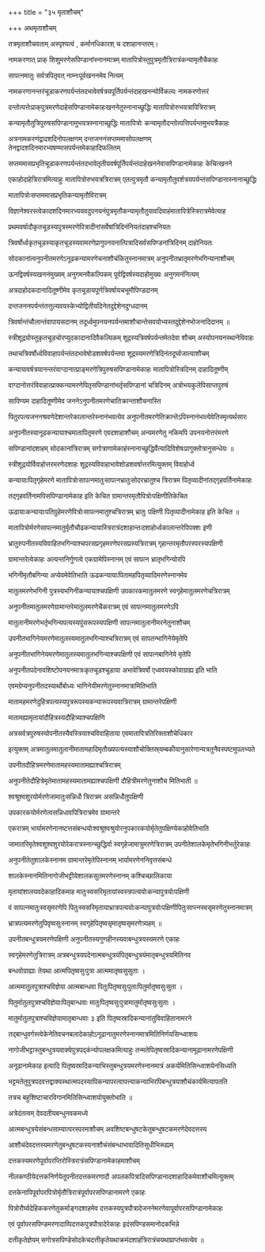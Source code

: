+++
title = "३५ मृताशौचम्"

+++
अथमृताशौचम्  

तत्रमृताशौचवताम् अस्पृश्यत्वं , कर्मानधिकारश् च दशाहानन्तरम्।   

नामकरणात् प्राक्‌ शिशुमरणेसपिण्डानांस्नानमात्रम् मातापित्रोस्तुपुत्रमृतौत्रिरात्रंकन्यामृतौचैकाहः

सापत्नमातुः सर्वत्रपितृवत् नाम्नःपूर्वखननमेव नित्यम्

नामकरणानन्तरंचूडाकरणपर्यन्तंतदभावेवर्षत्रयपूर्तिपर्यन्तंदाहखनन्योर्विकल्पः नामकरणोत्तरं

दन्तोत्पत्तेःप्राक्‌पुत्रमरणेदाहेसपिण्डानामेकाहःखननेतुस्नानाच्छुद्धिः मातापित्रोरुभयत्रापित्रिरात्रम्

कन्यामृतौतुत्रिपुरुषसपिण्डानामुभयत्रस्नानाच्छुद्धिः मातापित्रोः कन्यामृतौदन्तोत्पत्तिपर्यन्तमुभयत्रैकाहः

अत्रनामकरणंद्वादशदिनोपलक्षणम् दन्तजननंसप्तममासोपलक्षणम् तेनद्वादशदिनमारभ्यषण्मासपर्यन्तमेकाहादिफलितम्

सप्तममासप्रभृतिचूडाकरणपर्यन्तंतदभावेतृतीयवर्षपूर्तिपर्यन्तंदाहेखननेवासपिण्डानामेकाहः केचित्खनने

एकाहोदाहेत्रिरात्रमित्याहुः मातापित्रोरुभयत्रत्रिरात्रम् एतत्पुत्रमृतौ कन्यामृतौतुवर्शत्रयपर्यन्तंसपिण्डानास्नानाच्छुद्धिः

मातापित्रोःसप्तममासप्रभृतिकन्यामृतौविरात्रम्

विज्ञानेश्वरस्त्वेकादशदिनमारभ्ययवदुपनयनंपुत्रमृतौकन्यामृतौतुयावदिवाहंमातापित्रेस्त्रिरात्रमेवेत्याह

प्रथमवर्षादौकृतचूडस्यपुत्रस्मरणेपित्रादीनांसर्वेषांत्रिदिनंनियतंदाहश्चनियतः

त्रिवर्षोर्ध्वकृतचूडस्याकृतचूडस्यवामरणेप्रागुपनयनात्पित्रादिसर्वसपिण्डनांत्रिदिनम् दाहोनियतः

सोदकानांत्वनुपनीतमरणेऽनूढकन्यामरणेचनाशौचंकितुस्नानमात्रम् अनुपनीतभ्रातृमरणेभगिन्यानाशौचम्

ऊनद्विवर्षस्यखननंमुख्यम् अनुगमनवैकल्पिकम् पूर्वद्विवर्षस्यदाहोमुख्यः अनुगमनंनित्यम्

अत्रदाहोदकदानादितूष्णीमेव कृतचूडायपूर्णत्रिवर्षायचभूमौपिण्डदानम्

दन्तजननपर्यन्तंतत्तुल्यवयस्केभ्योद्वितीयदिनेतदुद्देशेनदुग्धदानम्

त्रिवर्षान्तंचौलान्तंवापायसदानम् तदूर्ध्वमुपनयनपर्यन्तमाशौचान्तेसवयोभ्यस्तदुद्देशेनभोजनादिदानम् ॥

स्त्रीशूद्रयोस्तुकृतचूडचोरप्युदकादानादिवैकल्पिकम् शूद्रस्यत्रिवर्षपर्यन्तमेतदेवा शौचम् अस्योपनयनस्थानेविवाहः

तथाचत्रिवर्षोर्ध्वविवाहापर्यन्तंतदभावेषोडशवर्षपर्यन्तवा शूद्रस्यमरणेत्रिदिनंतदूर्घ्वजात्याशौचम्

कन्यायावर्षत्रयानन्तरंवाग्दानात्प्राङ्मरणेत्रिपुरुषसपिण्डानामेकाहः मातापित्रोस्त्रिदिनम् दाहादितूष्णीम्

वाग्दानोत्तरंविवाहात्प्राक्कन्यामरणेपितृसपिण्डानांभर्तृसपिण्डानां चत्रिदिनम् अत्रोभयकुलेपिसाप्तपुरुषं

सापिण्यम दाहादितूष्णीमेव जननेऽनुपनीतमरणेचातिक्रान्ताशौचनास्ति

पितुरपत्यजननश्रवणेदेशान्तरेकालान्तरेस्नानंभवत्येव अनुपनीतमरणेतिक्रान्तेऽपिस्नानंभव्त्येवेतिस्मृत्यर्थसारः

अनुपनीतस्यानूढकन्यायाश्चमातापितृमरणे एवदशाहाशौचम् अन्यमरणेतु नकिमपि उपनयनोत्तरंमरणे

सपिण्डानांदशाहम् सोदकानांत्रिरात्रम् सगोत्राणामेकाहंस्नानाच्छुद्धिर्वेत्यादिविशेषःप्रागुक्तोत्रानुसन्धेयः ॥

स्त्रीशूद्रयोर्विवाहोत्तरमरणेदशाहः शूद्रस्यविवाहाभावेशोडशवर्षात्तरमित्युक्तम् विवाहोर्ध्व

कन्यायाःपितृगृहेमरणे मातापित्रोःसापत्नमातुःसापत्नभ्रातुःसोदरभ्रातुश्च त्रिरात्रम पितृव्यादीनांतद्गृहवर्तिनामेकाहः

तद्गृहवर्तिनामपिसपिण्डानामेकाह इति केचित ग्रामान्तरमृतौपित्रोःपक्षिणीतिकेचित

ऊढायाःकन्यायाःपतिग्रुहेमरणेपित्रोःसापत्नमातुश्चत्रिरात्रम् भ्रातुः पक्षिणी पितृव्यादीनामेकाह इति केचित ॥

मातापित्रोर्मरणेसापत्नमातुर्मृतौचौढकन्यायास्त्रिरात्रंदशाहान्तःदशाहोर्ध्वकालान्तरेपिपक्शः इणी

भ्रातुरुपनीतस्यविवाहितभगिन्याश्चपरसप्रगृहमरणेपरसप्रस्यत्रिरात्रम् गृहान्तरमृतौपरस्परस्यपक्षिणी

ग्रामान्तरेत्वेकाहः अत्यन्तनिर्गुणत्वे एकग्रामेपिस्नानम् एवं सापत्न भ्रातृभगिन्योरपि

भगिनीमृतौबगिन्या अप्येवमेवेतिभाति ऊढकन्यायाःपितामहपितृव्यादिमरणेस्नानमेव

मातुलमरणेभगिनी पुत्रस्यभगिनीकन्यायाश्चपक्षिणी उपकारकमातुलमरणे स्वगृहेमातुलमरणेचत्रिरात्रम्

अनुपनीतमातुलमरणेग्रामान्तरेमातुलमरणेचैकरात्रम् एवं सापत्नमातुलमरणेऽपि

मातुलानीमरणेभर्तृभगिन्यपत्यस्यपुंसरूपस्यपक्षिणी सापत्नमातुलानीमरनेतुनाशौचम्

उपनीतभागिनेयमरणेमातुलस्यमातुलभगिन्याश्चत्रिरात्रम् एवं सापतन्भागिनेयेमृतेपि

अनुपनीतभागिनेयमरणेमातुलस्यमातुलभगिन्याश्चपक्षिणी एवं सापत्नबागिनेये मृतेपि

अनुपनीतपदेनावशिष्टोपनयनमात्रःकृतचूडश्चूडाया अभावेत्रिवर्षो एध्ववयस्कोवाग्राह्य इति भाति

एवमग्रेप्यनुपनीतदस्यार्थोबोध्यः भागिनेयीमरणेतुस्नानमात्रामितिभाति

मातामहमरणेदुहित्रपत्यस्यपुत्ररूपस्यकन्यारूपस्यवात्रिरात्रम् ग्रामान्तरेपक्षिणी

मातामह्यामृतायांदौहित्रस्यदौहित्र्याश्चपक्षिणि

अत्रसर्वत्रपुरुषस्योपनीतस्यैवस्त्रियाश्चविवाहिताया एवमातापित्रतिरिक्ताशौचेधिकार

इत्युक्तम् अत्रमातुलमातुलानीमातामहादिमृतौख्यपत्यस्याशौचोक्तिस्र्यम्बकीयानुसारेणान्यत्रतुनैवस्पष्टमुपलभ्यते

उपनीतदौहित्रमरणेमातामहस्यमातामह्याश्चत्रिरात्रम्

अनुपनीतेदौहित्रेमृतेमातामहस्यमातामह्याश्चपक्षिणी दौहित्रीमरणेतुनाशौच मितिभाती ॥

श्वश्रूश्वशुरयोर्मरणेजामातुःसन्निधौ त्रिरात्रम असन्निधौतुपक्षिणी

उपकारकयोर्मरणेत्वसन्निधावपित्रिरात्रमेव ग्रामान्तरे

एकरात्रम् भार्यामरणेनानष्टत्तसंबन्धयोःश्वश्रूश्वश्रुयोरनुपकारकयोर्मृतेतुपक्षिण्येकाहोवेतिभाति

जामातरिमृतेश्वशूश्वशुरयोरेकरात्रस्नान्च्छुद्धिर्वा स्वगृहेजामात्रुमरणेत्रिरात्रम् उपनीतेशालकेमृतेभगिनीभर्तुरेकाहः

अनुपनीतेतुशालकेस्नानम ग्रामान्तरेमृतेपिस्नानम् भार्यामरणेननिवृत्तसंबन्धे

शालकेस्नानमितिनागोजीभट्टीयेशालकसुतमरणेस्नानम् कश्चिच्छालिकाया

मृतायांशालयवदेकाहादिकमाह मातुःस्वसरिमृतायांस्वस्त्रपत्ययोःकन्यापुत्रयोःपक्षिणी

वं सापत्नमातुःस्वसृमरणेपि पितुःस्वसरिमृतायाभ्रात्रपत्ययोःकन्यापुत्रयोःपक्षिणीपितुःसाप्त्नस्वसृमरणेतुस्नानमात्रम्

भ्रात्रपत्यमरणेतुपिवृष्वसुःस्नानम् स्वगृहेपितृष्वसृमातृष्वसृमरणेत्र्यहम् ॥

उपनीतबन्धुत्रयमरणेपक्षिणी अनुपनीतस्यगुणहीनस्यवाबन्धुत्रयस्यमरणे एकाहः

स्वगृहेमरणेतुत्रिरात्रम् अत्रबन्धुत्रयपदेनात्मबन्धुत्रयंपितृबन्धुत्रयंमातृबन्धुत्रयमितिनव

बन्धवोग्राह्याः तेयथा आत्मपितृष्वसुःपुत्रा आत्ममातृष्वसुसुताः ।

आत्ममातुलपुत्राश्चविज्ञेया आत्मबान्धवा पितुःपितृष्वसुःपुताःपितुर्मातृष्वसुःसुता ।

पितुर्मातुलपुत्रश्चविज्ञेयाःपितृबान्धवाः मातुःपितृष्वसुःपुत्रामातुर्मातृष्वसुःसुताः ।

मातुर्मातुलपुत्राश्चविज्ञेयामातृबान्धवाः ३ इति पितृष्वस्रादिकन्यानांतुविवाहितानामरने

तद्बान्धुवर्गस्त्वेकेनेतिवचनबलादेकाहोऽनूढानातुमरणेस्नानमात्रमितिनिर्णयसिन्ध्वाशयः

नागोजीभट्टास्तुबन्धुत्रयवाक्येपुत्रपद्कंन्योपलक्षकमित्याहुः तन्मतेपितृष्वस्रादिकन्यानामूढानामरणेपक्षिणी

अनूढानामेकाह इत्यादि पितृष्वस्रादिकन्याभिस्तुबन्धुत्रयमरणेस्नानमात्रं अकर्यमितिसिन्ध्वाशयेनसिध्यति

भट्टमतेतुपुत्रपदवत्तद्वाक्यस्थात्मपदस्यापिकन्यापरत्वापत्त्याकन्याभिरपिबन्धुत्रयाशौचंकार्यमित्यापतति

तत्रच बहुशिष्टाचारविगानमितिसिन्ध्वाशयोयुक्तोभाति ॥

अत्रेदंतत्वम् देवदतीयबन्धुनवकमध्ये

आत्मबन्धुत्रयेसंबन्धसाम्यात्परस्परमाशौचम् अवशिष्टबन्धुषटकेतुबन्धुषटकमरणेदेवदत्तस्य

आशौचंदेवदत्तस्यमरणेतुबन्धुषटकस्यनाशौचंसंबन्धाभावादितिसुधीभिरूह्यम्

दत्तकस्यमरणेपूर्वापरप्तिरोस्त्रिरात्रंसपिण्डानामेकाहमाशौचम्

नीलकण्ठीयेदत्तकनिर्णयेतूपनीतदत्तकमरणादौ अपलकपित्रादिसपिण्डानादशाहादिकमेवाशौचमित्युक्तम्

दत्तकेनापिपूर्वापरपित्रोर्मृतौत्रिरात्रंपूर्वापरसपिण्डानामरणे एकाहः

पित्रोरौर्घ्वदेहिककरणेतुकर्माङ्गदशाहमेव दत्तकस्यपुत्रपौत्रादेजननेमरणेवापूर्वापरसपिण्डानामेकाहः

एवं पूर्वापरसपिण्डमरणादाव्पिदत्तकपुत्रपौत्रादेरेकाहः इदंसपिण्डसमानोदकभिन्ने

दत्तीकृतेज्ञेयम् सगोत्रसपिण्डेसोदकेचदत्तीकृतेयथाक्रमंदशाहंत्रिरात्रंचयथाप्राप्तंभवत्येव ॥
